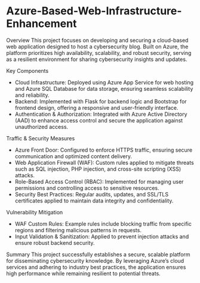 # Azure-Based-Web-Infrastructure-Enhancement

Overview
This project focuses on developing and securing a cloud-based web application designed to host a cybersecurity blog. Built on Azure, the platform prioritizes high availability, scalability, and robust security, serving as a resilient environment for sharing cybersecurity insights and updates.

Key Components
- Cloud Infrastructure: Deployed using Azure App Service for web hosting and Azure SQL Database for data storage, ensuring seamless scalability and reliability.
- Backend: Implemented with Flask for backend logic and Bootstrap for frontend design, offering a responsive and user-friendly interface.
- Authentication & Authorization: Integrated with Azure Active Directory (AAD) to enhance access control and secure the application against unauthorized access.

Traffic & Security Measures
- Azure Front Door: Configured to enforce HTTPS traffic, ensuring secure communication and optimized content delivery.
- Web Application Firewall (WAF): Custom rules applied to mitigate threats such as SQL injection, PHP injection, and cross-site scripting (XSS) attacks.
- Role-Based Access Control (RBAC): Implemented for managing user permissions and controlling access to sensitive resources.
- Security Best Practices: Regular audits, updates, and SSL/TLS certificates applied to maintain data integrity and confidentiality.

Vulnerability Mitigation
- WAF Custom Rules: Example rules include blocking traffic from specific regions and filtering malicious patterns in requests.
- Input Validation & Sanitization: Applied to prevent injection attacks and ensure robust backend security.

Summary
This project successfully establishes a secure, scalable platform for disseminating cybersecurity knowledge. By leveraging Azure’s cloud services and adhering to industry best practices, the application ensures high performance while remaining resilient to potential threats.
